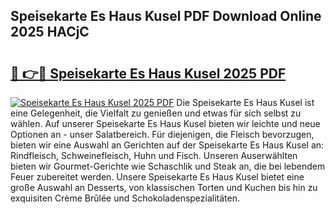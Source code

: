## Speisekarte Es Haus Kusel PDF Download Online 2025 HACjC

# <h2><a href="http://gcbng5.nevu.top/?p=Speisekarte+Es+Haus+Kusel">🔗 👉🔴 Speisekarte Es Haus Kusel 2025 PDF</a></h2>

[![Speisekarte Es Haus Kusel 2025 PDF](https://i.imgur.com/dBaPXMq.png)](http://gcbng5.nevu.top/?p=Speisekarte+Es+Haus+Kusel)
Die Speisekarte Es Haus Kusel ist eine Gelegenheit, die Vielfalt zu genießen und etwas für sich selbst zu wählen. Auf unserer Speisekarte Es Haus Kusel bieten wir leichte und neue Optionen an - unser Salatbereich. Für diejenigen, die Fleisch bevorzugen, bieten wir eine Auswahl an Gerichten auf der Speisekarte Es Haus Kusel an: Rindfleisch, Schweinefleisch, Huhn und Fisch. Unseren Auserwählten bieten wir Gourmet-Gerichte wie Schaschlik und Steak an, die bei lebendem Feuer zubereitet werden. Unsere Speisekarte Es Haus Kusel bietet eine große Auswahl an Desserts, von klassischen Torten und Kuchen bis hin zu exquisiten Crème Brûlée und Schokoladenspezialitäten.
